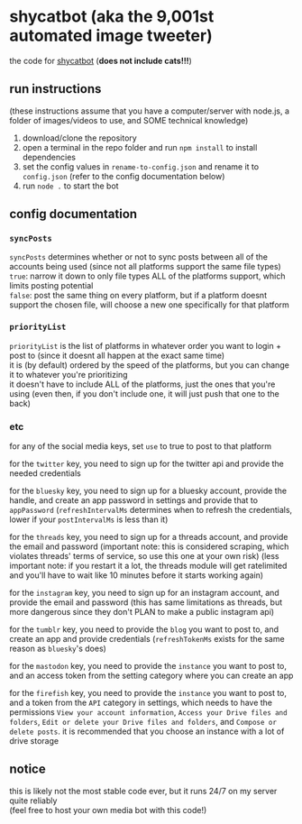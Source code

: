 # shycatbot (aka the 9,001st automated image tweeter)
the code for [shycatbot](https://shy.rocks/shycatbot) (**does not include cats!!!**)

## run instructions
(these instructions assume that you have a computer/server with node.js, a folder of images/videos to use, and SOME technical knowledge)

1. download/clone the repository
2. open a terminal in the repo folder and run `npm install` to install dependencies
3. set the config values in `rename-to-config.json` and rename it to `config.json` (refer to the config documentation below)
4. run `node .` to start the bot

## config documentation

### `syncPosts`
`syncPosts` determines whether or not to sync posts between all of the accounts being used (since not all platforms support the same file types)\
`true`: narrow it down to only file types ALL of the platforms support, which limits posting potential\
`false`: post the same thing on every platform, but if a platform doesnt support the chosen file, will choose a new one specifically for that platform

### `priorityList`
`priorityList` is the list of platforms in whatever order you want to login + post to (since it doesnt all happen at the exact same time)\
it is (by default) ordered by the speed of the platforms, but you can change it to whatever you're prioritizing\
it doesn't have to include ALL of the platforms, just the ones that you're using (even then, if you don't include one, it will just push that one to the back)

### etc
for any of the social media keys, set `use` to true to post to that platform

for the `twitter` key, you need to sign up for the twitter api and provide the needed credentials

for the `bluesky` key, you need to sign up for a bluesky account, provide the handle, and create an app password in settings and provide that to `appPassword` (`refreshIntervalMs` determines when to refresh the credentials, lower if your `postIntervalMs` is less than it)

for the `threads` key, you need to sign up for a threads account, and provide the email and password (important note: this is considered scraping, which violates threads' terms of service, so use this one at your own risk) (less important note: if you restart it a lot, the threads module will get ratelimited and you'll have to wait like 10 minutes before it starts working again)

for the `instagram` key, you need to sign up for an instagram account, and provide the email and password (this has same limitations as threads, but more dangerous since they don't PLAN to make a public instagram api)

for the `tumblr` key, you need to provide the `blog` you want to post to, and create an app and provide credentials (`refreshTokenMs` exists for the same reason as `bluesky`'s does)

for the `mastodon` key, you need to provide the `instance` you want to post to, and an access token from the setting category where you can create an app

for the `firefish` key, you need to provide the `instance` you want to post to, and a token from the `API` category in settings, which needs to have the permissions `View your account information`, `Access your Drive files and folders`, `Edit or delete your Drive files and folders`, and `Compose or delete posts`. it is recommended that you choose an instance with a lot of drive storage

## notice
this is likely not the most stable code ever, but it runs 24/7 on my server quite reliably\
(feel free to host your own media bot with this code!)

